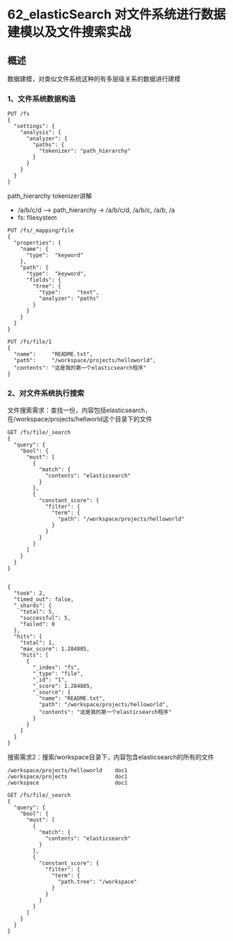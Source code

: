 # 62_elasticSearch 对文件系统进行数据建模以及文件搜索实战


## 概述

数据建模，对类似文件系统这种的有多层级关系的数据进行建模

### 1、文件系统数据构造

```
PUT /fs
{
  "settings": {
    "analysis": {
      "analyzer": {
        "paths": { 
          "tokenizer": "path_hierarchy"
        }
      }
    }
  }
}
```

path_hierarchy tokenizer讲解

* /a/b/c/d --> path_hierarchy -> /a/b/c/d, /a/b/c, /a/b, /a
* fs: filesystem

```
PUT /fs/_mapping/file
{
  "properties": {
    "name": { 
      "type":  "keyword"
    },
    "path": { 
      "type":  "keyword",
      "fields": {
        "tree": { 
          "type":     "text",
          "analyzer": "paths"
        }
      }
    }
  }
}
```

```
PUT /fs/file/1
{
  "name":     "README.txt", 
  "path":     "/workspace/projects/helloworld", 
  "contents": "这是我的第一个elasticsearch程序"
}
```

### 2、对文件系统执行搜索

文件搜索需求：查找一份，内容包括elasticsearch，在/workspace/projects/hellworld这个目录下的文件

```
GET /fs/file/_search 
{
  "query": {
    "bool": {
      "must": [
        {
          "match": {
            "contents": "elasticsearch"
          }
        },
        {
          "constant_score": {
            "filter": {
              "term": {
                "path": "/workspace/projects/helloworld"
              }
            }
          }
        }
      ]
    }
  }
}
```


```

{
  "took": 2,
  "timed_out": false,
  "_shards": {
    "total": 5,
    "successful": 5,
    "failed": 0
  },
  "hits": {
    "total": 1,
    "max_score": 1.284885,
    "hits": [
      {
        "_index": "fs",
        "_type": "file",
        "_id": "1",
        "_score": 1.284885,
        "_source": {
          "name": "README.txt",
          "path": "/workspace/projects/helloworld",
          "contents": "这是我的第一个elasticsearch程序"
        }
      }
    ]
  }
}
```

搜索需求2：搜索/workspace目录下，内容包含elasticsearch的所有的文件

```
/workspace/projects/helloworld    doc1
/workspace/projects               doc1
/workspace                        doc1
```


```
GET /fs/file/_search 
{
  "query": {
    "bool": {
      "must": [
        {
          "match": {
            "contents": "elasticsearch"
          }
        },
        {
          "constant_score": {
            "filter": {
              "term": {
                "path.tree": "/workspace"
              }
            }
          }
        }
      ]
    }
  }
}

```